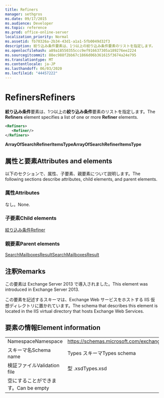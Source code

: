 ```yaml
---
title: Refiners
manager: sethgros
ms.date: 09/17/2015
ms.audience: Developer
ms.topic: reference
ms.prod: office-online-server
localization_priority: Normal
ms.assetid: fb70326a-2b34-43d1-a1a1-5fb0049d32f3
description: 絞り込み条件要素は、1つ以上の絞り込み条件要素のリストを指定します。
ms.openlocfilehash: a89a18550355ccc9ef916637305a189276ee2224
ms.sourcegitcommit: 88ec988f2bb67c1866d06b361615f3674a24e795
ms.translationtype: MT
ms.contentlocale: ja-JP
ms.lasthandoff: 06/03/2020
ms.locfileid: "44457222"
---
```

# <a name="refiners"></a><span data-ttu-id="5b358-103">Refiners</span><span class="sxs-lookup"><span data-stu-id="5b358-103">Refiners</span></span>

<span data-ttu-id="5b358-104">**絞り込み条件**要素は、1つ以上の**絞り込み条件**要素のリストを指定します。</span><span class="sxs-lookup"><span data-stu-id="5b358-104">The **Refiners** element specifies a list of one or more **Refiner** elements.</span></span> 
  
```XML
<Refiners>
   <Refiner/>
</Refiners>
```

 <span data-ttu-id="5b358-105">**ArrayOfSearchRefinerItemsType**</span><span class="sxs-lookup"><span data-stu-id="5b358-105">**ArrayOfSearchRefinerItemsType**</span></span>
## <a name="attributes-and-elements"></a><span data-ttu-id="5b358-106">属性と要素</span><span class="sxs-lookup"><span data-stu-id="5b358-106">Attributes and elements</span></span>

<span data-ttu-id="5b358-107">以下のセクションで、属性、子要素、親要素について説明します。</span><span class="sxs-lookup"><span data-stu-id="5b358-107">The following sections describe attributes, child elements, and parent elements.</span></span>
  
### <a name="attributes"></a><span data-ttu-id="5b358-108">属性</span><span class="sxs-lookup"><span data-stu-id="5b358-108">Attributes</span></span>

<span data-ttu-id="5b358-109">なし。</span><span class="sxs-lookup"><span data-stu-id="5b358-109">None.</span></span>
  
### <a name="child-elements"></a><span data-ttu-id="5b358-110">子要素</span><span class="sxs-lookup"><span data-stu-id="5b358-110">Child elements</span></span>

[<span data-ttu-id="5b358-111">絞り込み条件</span><span class="sxs-lookup"><span data-stu-id="5b358-111">Refiner</span></span>](refiner.md)
  
### <a name="parent-elements"></a><span data-ttu-id="5b358-112">親要素</span><span class="sxs-lookup"><span data-stu-id="5b358-112">Parent elements</span></span>

[<span data-ttu-id="5b358-113">SearchMailboxesResult</span><span class="sxs-lookup"><span data-stu-id="5b358-113">SearchMailboxesResult</span></span>](searchmailboxesresult.md)
  
## <a name="remarks"></a><span data-ttu-id="5b358-114">注釈</span><span class="sxs-lookup"><span data-stu-id="5b358-114">Remarks</span></span>

<span data-ttu-id="5b358-115">この要素は Exchange Server 2013 で導入されました。</span><span class="sxs-lookup"><span data-stu-id="5b358-115">This element was introduced in Exchange Server 2013.</span></span>
  
<span data-ttu-id="5b358-116">この要素を記述するスキーマは、Exchange Web サービスをホストする IIS 仮想ディレクトリに置かれています。</span><span class="sxs-lookup"><span data-stu-id="5b358-116">The schema that describes this element is located in the IIS virtual directory that hosts Exchange Web Services.</span></span>
  
## <a name="element-information"></a><span data-ttu-id="5b358-117">要素の情報</span><span class="sxs-lookup"><span data-stu-id="5b358-117">Element information</span></span>

|||
|:-----|:-----|
|<span data-ttu-id="5b358-118">Namespace</span><span class="sxs-lookup"><span data-stu-id="5b358-118">Namespace</span></span>  <br/> |https://schemas.microsoft.com/exchange/services/2006/types  <br/> |
|<span data-ttu-id="5b358-119">スキーマ名</span><span class="sxs-lookup"><span data-stu-id="5b358-119">Schema name</span></span>  <br/> |<span data-ttu-id="5b358-120">Types スキーマ</span><span class="sxs-lookup"><span data-stu-id="5b358-120">Types schema</span></span>  <br/> |
|<span data-ttu-id="5b358-121">検証ファイル</span><span class="sxs-lookup"><span data-stu-id="5b358-121">Validation file</span></span>  <br/> |<span data-ttu-id="5b358-122">型 .xsd</span><span class="sxs-lookup"><span data-stu-id="5b358-122">Types.xsd</span></span>  <br/> |
|<span data-ttu-id="5b358-123">空にすることができます。</span><span class="sxs-lookup"><span data-stu-id="5b358-123">Can be empty</span></span>  <br/> ||
   

